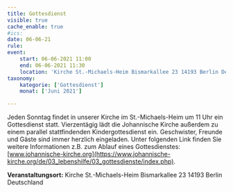 ```yaml
---
title: Gottesdienst
visible: true
cache_enable: true
#ics: 
date: 06-06-21
rule: 
event:
	start: 06-06-2021 11:00
	end: 06-06-2021 11:30
	location: 'Kirche St.-Michaels-Heim Bismarkallee 23 14193 Berlin Deutschland'
taxonomy:
	kategorie: ['Gottesdienst']
	monat: ['Juni 2021']

---
```

Jeden Sonntag findet in unserer Kirche im St.-Michaels-Heim um 11 Uhr ein Gottesdienst statt. Vierzentägig lädt die Johannische Kirche außerdem zu einem parallel stattfindenden Kindergottesdienst ein. Geschwister, Freunde und Gäste sind immer herzlich eingeladen. 
Unter folgenden Link finden Sie weitere Informationen z.B. zum Ablauf eines Gottesdienstes: [www.johannische-kirche.org](https://www.johannische-kirche.org/de/03_lebenshilfe/03_gottesdienste/index.php).



**Veranstaltungsort:** Kirche St.-Michaels-Heim Bismarkallee 23 14193 Berlin Deutschland


